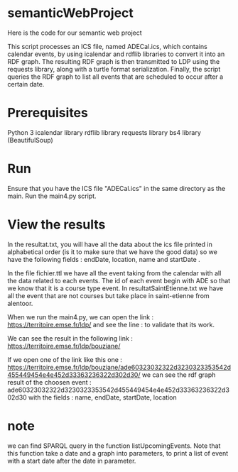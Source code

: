 # semanticWebProject
Here is the code for our semantic web project

This script processes an ICS file, named ADECal.ics, which contains calendar events, by using icalendar and rdflib libraries to convert it into an RDF graph. The resulting RDF graph is then transmitted to LDP using the requests library, along with a turtle format serialization. Finally, the script queries the RDF graph to list all events that are scheduled to occur after a certain date.

# Prerequisites
Python 3
icalendar library
rdflib library
requests library
bs4 library (BeautifulSoup)

# Run
Ensure that you have the ICS file "ADECal.ics" in the same directory as the main.
Run the main4.py script.

# View the results
In the resultat.txt, you will have all the data about the ics file printed in alphabetical order (is it to make sure that we have the good data) so we have the following fields : endDate, location, name and startDate .

In the file fichier.ttl we have all the event taking from the calendar with all the data related to each events. The id of each event begin with ADE so that we know that it is a course type event. 
In resultatSaintEtienne.txt we have all the event that are not courses but take place in saint-etienne from alentoor.

When we run the main4.py, we can open the link : https://territoire.emse.fr/ldp/ and see the line : <member xmlns="http://www.w3.org/ns/ldp#" rdf:resource="https://territoire.emse.fr/ldp/bouziane/"/> to validate that its work. 

We can see the result in the following link : https://territoire.emse.fr/ldp/bouziane/

If we open one of the link like this one : https://territoire.emse.fr/ldp/bouziane/ade60323032322d3230323353542d455449454e4e452d33363236322d302d30/ 
we can see the rdf graph result of the choosen event : ade60323032322d3230323353542d455449454e4e452d33363236322d302d30
with the fields : name, endDate, startDate, location

# note
we can find SPARQL query in the function listUpcomingEvents.
Note that this function take a date and a graph into parameters, to print a list of event with a start date after the date in parameter.

